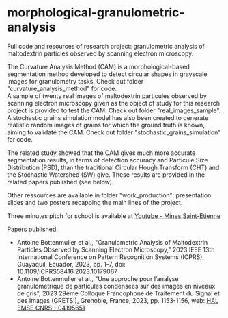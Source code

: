 # morphological-granulometric-analysis
Full code and resources of research project: granulometric analysis of maltodextrin particles observed by scanning electron microscopy.

The Curvature Analysis Method (CAM) is a morphological-based segmentation method developed to detect circular shapes in grayscale images for granulometry tasks. Check out folder "curvature_analysis_method" for code.  
A sample of twenty real images of maltodextrin particules observed by scanning electron microscopy given as the object of study for this research project is provided to test the CAM. Check out folder "real_images_sample".  
A stochastic grains simulation model has also been created to generate realistic random images of grains for which the ground truth is known, aiming to validate the CAM. Check out folder "stochastic_grains_simulation" for code.  

The related study showed that the CAM gives much more accurate segmentation results, in terms of detection accuracy and Particule Size Distribution (PSD), than the traditional Circular Hough Transform (CHT) and the Stochastic Watershed (SW) give. These results are provided in the related papers published (see below).

Other ressources are available in folder "work_production": presentation slides and two posters recapping the main lines of the project.

Three minutes pitch for school is available at [Youtube - Mines Saint-Etienne](https://www.youtube.com/watch?v=pI0GmKkgZ7w)

Papers published:
* Antoine Bottenmuller et al., "Granulometric Analysis of Maltodextrin Particles Observed by Scanning Electron Microscopy," 2023 IEEE 13th International Conference on Pattern Recognition Systems (ICPRS), Guayaquil, Ecuador, 2023, pp. 1-7, doi: 10.1109/ICPRS58416.2023.10179067
* Antoine Bottenmuller et al., "Une approche pour l’analyse granulométrique de particules condensées sur des images en niveaux de gris", 2023 29ème Colloque Francophone de Traitement du Signal et des Images (GRETSI), Grenoble, France, 2023, pp. 1153-1156, web: [HAL EMSE CNRS - 04195651](https://hal-emse.ccsd.cnrs.fr/emse-04195651/)
